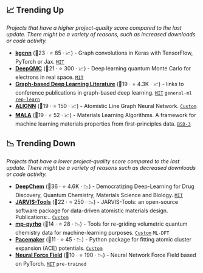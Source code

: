 ## 📈 Trending Up

_Projects that have a higher project-quality score compared to the last update. There might be a variety of reasons, such as increased downloads or code activity._

- <b><a href="https://github.com/aimat-lab/gcnn_keras">kgcnn</a></b> (🥇23 ·  ⭐ 85 · 📈) - Graph convolutions in Keras with TensorFlow, PyTorch or Jax. <code><a href="http://bit.ly/34MBwT8">MIT</a></code>
- <b><a href="https://github.com/deepqmc/deepqmc">DeepQMC</a></b> (🥇21 ·  ⭐ 300 · 📈) - Deep learning quantum Monte Carlo for electrons in real space. <code><a href="http://bit.ly/34MBwT8">MIT</a></code>
- <b><a href="https://github.com/naganandy/graph-based-deep-learning-literature">Graph-based Deep Learning Literature</a></b> (🥈19 ·  ⭐ 4.3K · 📈) - links to conference publications in graph-based deep learning. <code><a href="http://bit.ly/34MBwT8">MIT</a></code> <code>general-ml</code> <a href="https://en.wikipedia.org/wiki/Feature_learning"><code>rep-learn</code></a>
- <b><a href="https://github.com/usnistgov/alignn">ALIGNN</a></b> (🥈19 ·  ⭐ 150 · 📈) - Atomistic Line Graph Neural Network. <code><a href="https://github.com/usnistgov/alignn/blob/main/LICENSE.rst">Custom</a></code>
- <b><a href="https://github.com/mala-project/mala">MALA</a></b> (🥇19 ·  ⭐ 52 · 📈) - Materials Learning Algorithms. A framework for machine learning materials properties from first-principles data. <code><a href="http://bit.ly/3aKzpTv">BSD-3</a></code>

## 📉 Trending Down

_Projects that have a lower project-quality score compared to the last update. There might be a variety of reasons such as decreased downloads or code activity._

- <b><a href="https://github.com/deepchem/deepchem">DeepChem</a></b> (🥇36 ·  ⭐ 4.6K · 📉) - Democratizing Deep-Learning for Drug Discovery, Quantum Chemistry, Materials Science and Biology. <code><a href="http://bit.ly/34MBwT8">MIT</a></code>
- <b><a href="https://github.com/usnistgov/jarvis">JARVIS-Tools</a></b> (🥈22 ·  ⭐ 250 · 📉) - JARVIS-Tools: an open-source software package for data-driven atomistic materials design. Publications:.. <code><a href="https://github.com/usnistgov/jarvis/blob/master/LICENSE.rst">Custom</a></code>
- <b><a href="https://github.com/materialsproject/pyrho">mp-pyrho</a></b> (🥉14 ·  ⭐ 28 · 📉) - Tools for re-griding volumetric quantum chemistry data for machine-learning purposes. <code><a href="https://github.com/materialsproject/pyrho">Custom</a></code> <code>ML-DFT</code>
- <b><a href="https://cortner.github.io/ACEweb/software/">Pacemaker</a></b> (🥈11 ·  ⭐ 45 · 📉) - Python package for fitting atomic cluster expansion (ACE) potentials. <code><a href="https://github.com/ICAMS/python-ace/blob/master/LICENSE.md">Custom</a></code>
- <b><a href="https://github.com/learningmatter-mit/NeuralForceField">Neural Force Field</a></b> (🥉10 ·  ⭐ 190 · 📉) - Neural Network Force Field based on PyTorch. <code><a href="http://bit.ly/34MBwT8">MIT</a></code> <code>pre-trained</code>

